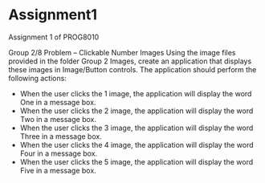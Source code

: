 # Assignment1
Assignment 1 of PROG8010

Group 2/8 Problem – Clickable Number Images
Using the image files provided in the folder Group 2 Images, create an application that displays these images in Image/Button controls. The application should perform the following actions:
- When the user clicks the 1 image, the application will display the word One in a message box.
- When the user clicks the 2 image, the application will display the word Two in a message box.
- When the user clicks the 3 image, the application will display the word Three in a message box.
- When the user clicks the 4 image, the application will display the word Four in a message box.
- When the user clicks the 5 image, the application will display the word Five in a message box.
